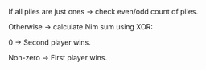 If all piles are just ones → check even/odd count of piles.

Otherwise → calculate Nim sum using XOR:

0 → Second player wins.

Non-zero → First player wins.